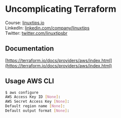 # Uncomplicating Terraform 

Course: [linuxtips.io](https://www.linuxtips.io/product-page/descomplicando-o-terraform)<br />
LinkedIn: [linkedin.com/company/linuxtips](https://www.linkedin.com/company/linuxtips/)<br />
Twitter: [twitter.com/linuxtipsbr](https://twitter.com/LINUXtipsBR)

## Documentation

[https://terraform.io/docs/providers/aws/index.html](https://terraform.io/docs/providers/aws/index.html)

## Usage AWS CLI

```bash
$ aws configure
AWS Access Key ID [None]:
AWS Secret Access Key [None]:
Default region name [None]:
Default output format [None]:
```
